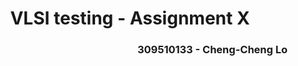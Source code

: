 <h1 align=center> VLSI testing - Assignment X </h1>

<h3 align="right"> 309510133 - Cheng-Cheng Lo </h3>

